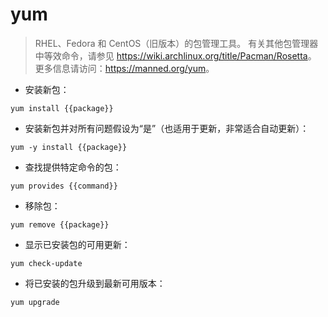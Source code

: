 # yum

> RHEL、Fedora 和 CentOS（旧版本）的包管理工具。
> 有关其他包管理器中等效命令，请参见 <https://wiki.archlinux.org/title/Pacman/Rosetta>。
> 更多信息请访问：<https://manned.org/yum>。

- 安装新包：

`yum install {{package}}`

- 安装新包并对所有问题假设为“是”（也适用于更新，非常适合自动更新）：

`yum -y install {{package}}`

- 查找提供特定命令的包：

`yum provides {{command}}`

- 移除包：

`yum remove {{package}}`

- 显示已安装包的可用更新：

`yum check-update`

- 将已安装的包升级到最新可用版本：

`yum upgrade`